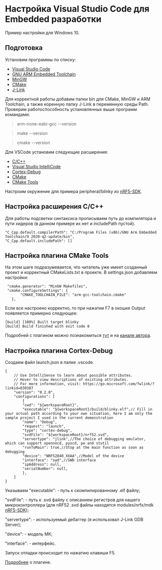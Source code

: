 # Настройка Visual Studio Code для Embedded разработки
Пример настройки для Windows 10.
## Подготовкa
Установим программы по списку:
- [Visual Studio Code](https://code.visualstudio.com/)
- [GNU ARM Embedded Toolchain](https://developer.arm.com/tools-and-software/open-source-software/developer-tools/gnu-toolchain/gnu-rm/downloads)
- [MinGW](https://sourceforge.net/projects/mingw/files/)
- [CMake](https://cmake.org/download/)
- [J-Link](https://www.segger.com/downloads/jlink)

Для корректной работы добавим папки bin для CMake, MinGW и ARM Toolchain, а также коренную папку J-Link в переменную среды Path.
Проверим работоспособность установленных выше программ командами:
> arm-none-eabi-gcc --version

> make --version

> cmake --version

Для VSCode установим следующие расширения:
- [C/C++](https://marketplace.visualstudio.com/items?itemName=ms-vscode.cpptools)
- [Visual Studio IntelliCode](https://marketplace.visualstudio.com/items?itemName=VisualStudioExptTeam.vscodeintellicode)
- [Cortex-Debug](https://marketplace.visualstudio.com/items?itemName=marus25.cortex-debug)
- [CMake](https://marketplace.visualstudio.com/items?itemName=twxs.cmake)
- [CMake Tools](https://marketplace.visualstudio.com/items?itemName=ms-vscode.cmake-tools)

Настроим окружение для примера peripheral/blinky из [nRF5-SDK](https://www.nordicsemi.com/Software-and-tools/Software/nRF5-SDK).

## Настройка расширения C/C++
Для работы подсветки синтаксиса прописываем путь до компилятора и пути хидеров (в данном примере их нет и includePath пустой).
```
"C_Cpp.default.compilerPath": "C:/Program Files (x86)/GNU Arm Embedded Toolchain/9 2020-q2-update/bin",
"C_Cpp.default.includePath": []
```

## Настройка плагина CMake Tools
На этом шаге подразумевается, что читатель уже имеет созданный проект и корректный CMakeLists.txt в проекте.
В settings.json добавляем настройки:
```
 "cmake.generator": "MinGW Makefiles",
 "cmake.configureSettings": {
       "CMAKE_TOOLCHAIN_FILE": "arm-gcc-toolchain.cmake"
   },
```
Если все настроено корректно, то при нажатии F7 в окошке Output появляется примерно следующее:
```
[build] [100%] Built target blinky
[build] Build finished with exit code 0
```
Подробней с плагином можно познакомиться [тут](https://github.com/microsoft/vscode-cmake-tools) и на [канале автора](https://www.youtube.com/channel/UCkYGy96LXk3g-d6kP22aSDA).

## Настройка плагина Cortex-Debug

Создаем файл launch.json в папке .vscode.
```
{
    // Use IntelliSense to learn about possible attributes.
    // Hover to view descriptions of existing attributes.
    // For more information, visit: https://go.microsoft.com/fwlink/?linkid=830387
    "version": "0.2.0",
    "configurations": [            
        {
        "cwd": "${workspaceRoot}",
        "executable": "${workspaceRoot}/build/blinky.elf",// Fill in your actual path according to your own situation, here I am only the sample project I used in the current demonstration
        "name": "Debug",
        "request": "launch",
        "type": "cortex-debug",
        "svdFile": "${workspaceRoot}/nrf52.svd",
        "servertype": "jlink",//The choice of debugging emulator, which can support opennocd, pyocd, pe and stutil
        "runToMain": true,//Stop at the main function as soon as debugging
        "device": "NRF52840_XXAA",//Model of the device
        "interface": "swd",//SWD interface
        "ipAddress": null,
        "serialNumber": null, 
        },
    ]
}
```
Указываем "executable": - путь к скомпилированному .elf файлу;

"svdFile": - путь к .svd файлу с описанием регистров для нашего микроконтроллера (для nRF52 .svd файлы находятся modules/nrfx/mdk [nRF5-SDK](https://www.nordicsemi.com/Software-and-tools/Software/nRF5-SDK));

"servertype": - используемый дебаггер (я использовал J-Link GDB Server);

"device": - модель МК;

"interface": - интерфейс.

Запуск отладки происходит по нажатию клавиши F5.

[Подробнее](https://github.com/Marus/cortex-debug/wiki) о плагине.
